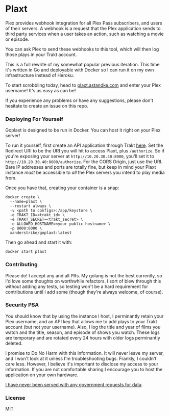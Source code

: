 # Plaxt

Plex provides webhook integration for all Plex Pass subscribers, and users of their servers. A webhook is a request that the Plex application sends to third party services when a user takes an action, such as watching a movie or episode.

You can ask Plex to send these webhooks to this tool, which will then log those plays in your Trakt account.

This is a full rewrite of my somewhat popular previous iteration. This time it's written in Go
and deployable with Docker so I can run it on my own infrastructure instead of Heroku.

To start scrobbling today, head to [plaxt.astandke.com](https://plaxt.astandke.com) and enter your Plex username!
It's as easy as can be!

If you experience any problems or have any suggestions, please don't hesitate to create an issue on this repo.

### Deploying For Yourself

Goplaxt is designed to be run in Docker. You can host it right on your Plex server!

To run it yourself, first create an API application through Trakt [here](https://trakt.tv/oauth/applications). Set the
Redirect URI to be the URI you will hit to access Plaxt, plus `/authorize`. So if you're exposing your server at
`http://10.20.30.40:8000`, you'll set it to `http://10.20.30.40:8000/authorize`. For the CORS Origin, just use the URI.
Bare IP addresses and ports are totally fine, but keep in mind your Plaxt instance _must_ be accessible to _all_ the Plex servers you intend to play media from.

Once you have that, creating your container is a snap:

    docker create \
      --name=plaxt \
      --restart always \
      -v <path to configs>:/app/keystore \
      -e TRAKT_ID=<trakt_id> \
      -e TRAKT_SECRET=<trakt_secret> \
      -e ALLOWED_HOSTNAME=<your public hostname> \
      -p 8000:8000 \
      xanderstrike/goplaxt:latest

Then go ahead and start it with:

    docker start plaxt

### Contributing

Please do! I accept any and all PRs. My golang is not the best currently, so I'd love some thoughts on worthwhile
refactors. I sort of blew through this without adding any tests, so testing won't be a hard requirement for
contributions until I add some (though they're always welcome, of course).

### Security PSA

You should know that by using the instance I host, I perminantly retain your Plex username, and an API key that
allows me to add plays to your Trakt account (but not your username). Also, I log the title and year of films
you watch and the title, season, and episode of shows you watch. These logs are temporary and are rotated every
24 hours with older logs perminantly deleted.

I promise to Do No Harm with this information. It will never leave my server, and I won't look at it unless I'm
troubleshooting bugs. Frankly, I couldn't care less. However, I believe it's important to disclose my access to
your information. If you are not comfortable sharing I encourage you to host the application on your own hardware.

[I have never been served with any government requests for data](https://en.wikipedia.org/wiki/Warrant_canary).

### License

MIT
